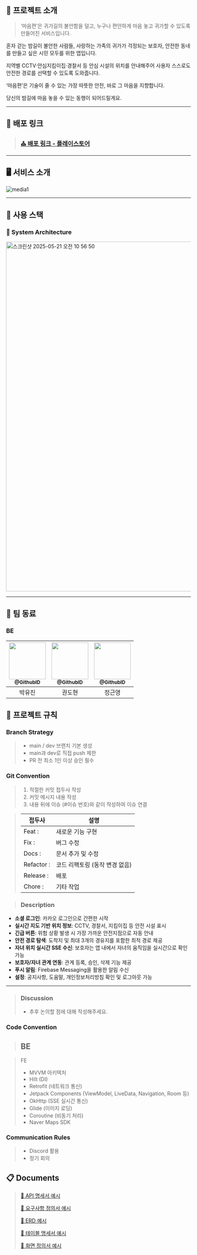 ## 📖 프로젝트 소개

>‘마음편’은 귀가길의 불안함을 덜고, 누구나 편안하게 마음 놓고 귀가할 수 있도록 만들어진 서비스입니다.

혼자 걷는 밤길이 불안한 사람들, 사랑하는 가족의 귀가가 걱정되는 보호자, 안전한 동네를 만들고 싶은 시민 모두를 위한 앱입니다.

지역별 CCTV·안심지킴이집·경찰서 등 안심 시설의 위치를 안내해주어 사용자 스스로도 안전한 경로를 선택할 수 있도록 도와줍니다.

‘마음편’은 기술이 줄 수 있는 가장 따뜻한 안전, 바로 그 마음을 지향합니다.

당신의 밤길에 마음 놓을 수 있는 동행이 되어드릴게요.

---
## :link: 배포 링크

> ### [⛪ 배포 링크 - 플레이스토어](https://play.google.com/store/apps/details?id=com.maumpeace.safeapp)

---

## 🖥️ 서비스 소개

![media1](https://github.com/user-attachments/assets/cc053183-1ea3-4b6f-9e90-5be5cf99db2c)

---

## 🧰 사용 스택


### :wrench: System Architecture

<img width="952" alt="스크린샷 2025-05-21 오전 10 56 50" src="https://github.com/user-attachments/assets/d2d1a029-0c30-44c1-a811-6ab580063bf2" />

--- 

## :busts_in_silhouette: 팀 동료


### BE

| <a href=https://github.com/uuuj0821><img src="https://avatars.githubusercontent.com/u/85716720?v=4" width=100px/><br/><sub><b>@GithubID</b></sub></a><br/> | <a href=https://github.com/GwonDohyeon><img src="https://avatars.githubusercontent.com/u/90237119?v=4" width=100px/><br/><sub><b>@GithubID</b></sub></a><br/> | <a href=https://github.com/socical-dev><img src="https://avatars.githubusercontent.com/u/77969043?v=4" width=100px/><br/><sub><b>@GithubID</b></sub></a><br/> |
|:----------------------------------------------------------------------------------------------------------------------------------------------------------:|:----------------------------------------------------------------------------------------------------------------------------------------------------------:|:--------------------------------------------------------------------------------------:|
|                                                                            박유진                                                                             |                                                                            권도현                                                                             |                                          정근영                                           |

## 📑 프로젝트 규칙

### Branch Strategy
> - main / dev 브랜치 기본 생성 
> - main과 dev로 직접 push 제한
> - PR 전 최소 1인 이상 승인 필수

### Git Convention
> 1. 적절한 커밋 접두사 작성
> 2. 커밋 메시지 내용 작성
> 3. 내용 뒤에 이슈 (#이슈 번호)와 같이 작성하여 이슈 연결

> | 접두사        | 설명                           |
> | ------------- | ------------------------------ |
> | Feat :     | 새로운 기능 구현               |
> | Fix :      | 버그 수정                      |
> | Docs :     | 문서 추가 및 수정              |
> | Refactor : | 코드 리팩토링 (동작 변경 없음) |
> | Release :   | 배포                           |
> | Chore :    | 기타 작업                      |

> ### Description
- **소셜 로그인**: 카카오 로그인으로 간편한 시작
- **실시간 지도 기반 위치 정보**: CCTV, 경찰서, 지킴이집 등 안전 시설 표시
- **긴급 버튼**: 위험 상황 발생 시 가장 가까운 안전지점으로 자동 안내
- **안전 경로 탐색**: 도착지 및 최대 3개의 경유지를 포함한 최적 경로 제공
- **자녀 위치 실시간 SSE 수신**: 보호자는 앱 내에서 자녀의 움직임을 실시간으로 확인 가능
- **보호자/자녀 관계 연동**: 관계 등록, 승인, 삭제 기능 제공
- **푸시 알림**: Firebase Messaging을 활용한 알림 수신
- **설정**: 공지사항, 도움말, 개인정보처리방침 확인 및 로그아웃 가능

---

> ### Discussion
> * 추후 논의할 점에 대해 작성해주세요.

### Code Convention
>BE
> - 

> FE
> - MVVM 아키텍처
> - Hilt (DI)
> - Retrofit (네트워크 통신)
> - Jetpack Components (ViewModel, LiveData, Navigation, Room 등)
> - OkHttp (SSE 실시간 통신)
> - Glide (이미지 로딩)
> - Coroutine (비동기 처리)
> - Naver Maps SDK

### Communication Rules
> - Discord 활용 
> - 정기 회의


## :clipboard: Documents
> [📜 API 명세서 예시](https://docs.google.com/spreadsheets/d/1XODUQC8tFNQjoZS7I4rcyaQpin6WzuuruZIVmdMwmeU/edit#gid=0)
> 
> [📜 요구사항 정의서 예시](https://docs.google.com/spreadsheets/d/1BaDEpeytl_rQ_vckIXGJtCL4NcmPvemCSnXJnhckzLU/edit?usp=sharing)
> 
> [📜 ERD 예시](https://drive.google.com/file/d/1jvaFIwfOkKLRriFZxzOwJTE-FJ7H3IFe/view?usp=sharing)
> 
> [📜 테이블 명세서 예시](https://docs.google.com/spreadsheets/d/13y8xi67UQYCzX1xgSORtlA1_vXRFq6OQuVDG2o7fhO0/edit#gid=0)
>
> [📜 화면 정의서 예시](https://docs.google.com/spreadsheets/d/1vud5xV8rB9Y6akOIma49hSzdZsoj8DVG0-fYE4NdP_g/edit?usp=sharing)
